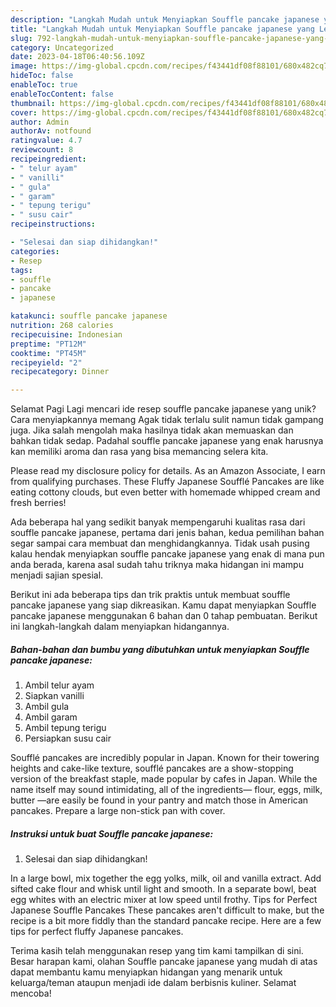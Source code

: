 ```yaml
---
description: "Langkah Mudah untuk Menyiapkan Souffle pancake japanese yang Lezat Sekali"
title: "Langkah Mudah untuk Menyiapkan Souffle pancake japanese yang Lezat Sekali"
slug: 792-langkah-mudah-untuk-menyiapkan-souffle-pancake-japanese-yang-lezat-sekali
category: Uncategorized
date: 2023-04-18T06:40:56.109Z
image: https://img-global.cpcdn.com/recipes/f43441df08f88101/680x482cq70/souffle-pancake-japanese-foto-resep-utama.jpg
hideToc: false
enableToc: true
enableTocContent: false
thumbnail: https://img-global.cpcdn.com/recipes/f43441df08f88101/680x482cq70/souffle-pancake-japanese-foto-resep-utama.jpg
cover: https://img-global.cpcdn.com/recipes/f43441df08f88101/680x482cq70/souffle-pancake-japanese-foto-resep-utama.jpg
author: Admin
authorAv: notfound
ratingvalue: 4.7
reviewcount: 8
recipeingredient:
- " telur ayam"
- " vanilli"
- " gula"
- " garam"
- " tepung terigu"
- " susu cair"
recipeinstructions:

- "Selesai dan siap dihidangkan!"
categories:
- Resep
tags:
- souffle
- pancake
- japanese

katakunci: souffle pancake japanese 
nutrition: 268 calories
recipecuisine: Indonesian
preptime: "PT12M"
cooktime: "PT45M"
recipeyield: "2"
recipecategory: Dinner

---
```



Selamat Pagi Lagi mencari ide resep souffle pancake japanese yang unik? Cara menyiapkannya memang Agak tidak terlalu sulit namun tidak gampang juga. Jika salah mengolah maka hasilnya tidak akan memuaskan dan bahkan tidak sedap. Padahal souffle pancake japanese yang enak harusnya kan memiliki aroma dan rasa yang bisa memancing selera kita.


Please read my disclosure policy for details. As an Amazon Associate, I earn from qualifying purchases. These Fluffy Japanese Soufflé Pancakes are like eating cottony clouds, but even better with homemade whipped cream and fresh berries!

Ada beberapa hal yang sedikit banyak mempengaruhi kualitas rasa dari souffle pancake japanese, pertama dari jenis bahan, kedua pemilihan bahan segar sampai cara membuat dan menghidangkannya. Tidak usah pusing kalau hendak menyiapkan souffle pancake japanese yang enak di mana pun anda berada, karena asal sudah tahu triknya maka hidangan ini mampu menjadi sajian spesial.


Berikut ini ada beberapa tips dan trik praktis untuk membuat souffle pancake japanese yang siap dikreasikan. Kamu dapat menyiapkan Souffle pancake japanese menggunakan 6 bahan dan 0 tahap pembuatan. Berikut ini langkah-langkah dalam menyiapkan hidangannya.

<!--inarticleads1-->

##### Bahan-bahan dan bumbu yang dibutuhkan untuk menyiapkan Souffle pancake japanese:

1. Ambil  telur ayam
1. Siapkan  vanilli
1. Ambil  gula
1. Ambil  garam
1. Ambil  tepung terigu
1. Persiapkan  susu cair


Soufflé pancakes are incredibly popular in Japan. Known for their towering heights and cake-like texture, soufflé pancakes are a show-stopping version of the breakfast staple, made popular by cafes in Japan. While the name itself may sound intimidating, all of the ingredients— flour, eggs, milk, butter —are easily be found in your pantry and match those in American pancakes. Prepare a large non-stick pan with cover. 

<!--inarticleads2-->

##### Instruksi untuk buat Souffle pancake japanese:


1. Selesai dan siap dihidangkan!

In a large bowl, mix together the egg yolks, milk, oil and vanilla extract. Add sifted cake flour and whisk until light and smooth. In a separate bowl, beat egg whites with an electric mixer at low speed until frothy. Tips for Perfect Japanese Souffle Pancakes These pancakes aren&#39;t difficult to make, but the recipe is a bit more fiddly than the standard pancake recipe. Here are a few tips for perfect fluffy Japanese pancakes. 

Terima kasih telah menggunakan resep yang tim kami tampilkan di sini. Besar harapan kami, olahan Souffle pancake japanese yang mudah di atas dapat membantu kamu menyiapkan hidangan yang menarik untuk keluarga/teman ataupun menjadi ide dalam berbisnis kuliner. Selamat mencoba!

